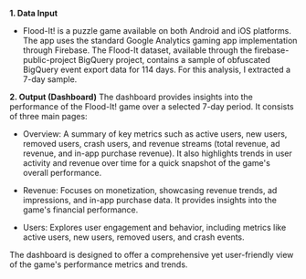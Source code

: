 **1. Data Input**
- Flood-It! is a puzzle game available on both Android and iOS platforms. The app uses the standard Google Analytics gaming app implementation through Firebase. The Flood-It dataset, available through the firebase-public-project BigQuery project, contains a sample of obfuscated BigQuery event export data for 114 days. For this analysis, I extracted a 7-day sample.
  
**2. Output (Dashboard)**
The dashboard provides insights into the performance of the Flood-It! game over a selected 7-day period. It consists of three main pages:

- Overview:
A summary of key metrics such as active users, new users, removed users, crash users, and revenue streams (total revenue, ad revenue, and in-app purchase revenue). It also highlights trends in user activity and revenue over time for a quick snapshot of the game's overall performance.

- Revenue:
Focuses on monetization, showcasing revenue trends, ad impressions, and in-app purchase data. It provides insights into the game's financial performance.

- Users:
Explores user engagement and behavior, including metrics like active users, new users, removed users, and crash events. 

The dashboard is designed to offer a comprehensive yet user-friendly view of the game's performance metrics and trends.




